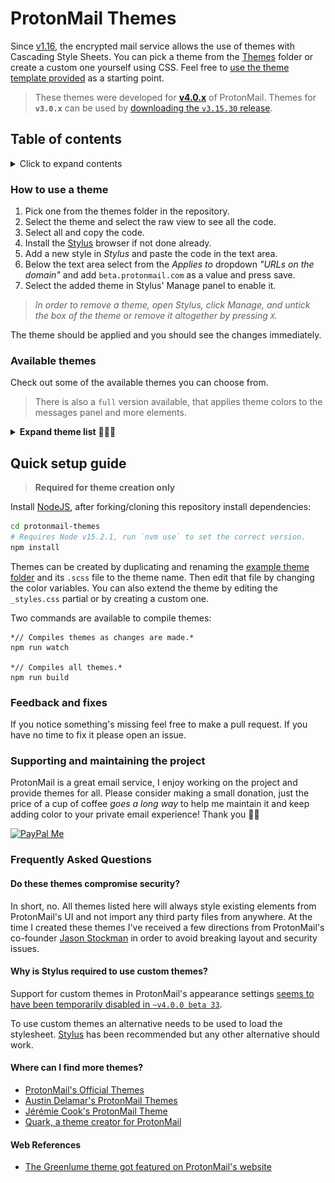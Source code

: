 # ProtonMail Themes
Since [v1.16](https://blog.protonmail.ch/protonmail-beta-v1-16-release-notes/), the encrypted mail service allows the use of themes with Cascading Style Sheets. You can pick a theme from the [Themes](Themes/) folder or create a custom one yourself using CSS. Feel free to [use the theme template provided](templates/theme_example) as a starting point.

> These themes were developed for **[v4.0.x](https://github.com/csalmeida/protonmail-themes/releases)** of ProtonMail.
> Themes for **`v3.0.x`** can be used by [downloading the `v3.15.30` release](https://github.com/csalmeida/protonmail-themes/releases/tag/v3.15.30).
## Table of contents

<details>
<summary>Click to expand contents</summary>

- [How to use a theme](#how-to-use-a-theme)
- [Available themes](#available-themes)
  - [Do these themes compromise security?](#do-these-themes-compromise-security)
- [Quick setup guide](#quick-setup-guide)
- [Feedback and fixes](#feedback-and-fixes)
- [Supporting and maintaining the project](#supporting-and-maintaining-the-project)
- [Frequently Asked Questions](#frequently-asked-questions)
- [Where can I find more themes?](#where-can-i-find-more-themes)
- [Web References](#web-references)

#### Documentation 📖

- [Documentation](#documentation)
  - [Quick Setup Guide](docs/README.md#quick-setup-guide)
  - [Creating a theme](docs/README.md#creating-a-theme)
  - [Themes](docs/README.md#themes)
  - [Templates](docs/README.md#templates)
  - [Theme Compilation](docs/README.md#theme-compilation)
  - [Contributing](docs/README.md#contributing)
  - [Is there something missing?](docs/README.md#is-there-something-missing)
- [Project's README](../README.md)
- [Theme Template Guide](./theme-template-guide.md)
- [Theme Versioning](./theme-versioning.md)
</details>


### How to use a theme
1. Pick one from the themes folder in the repository.
1. Select the theme and select the raw view to see all the code.
1. Select all and copy the code.
1. Install the [Stylus](https://github.com/openstyles/stylus#releases) browser if not done already.
1. Add a new style in *Stylus* and paste the code in the text area.
1. Below the text area select from the *Applies to* dropdown *"URLs on the domain"* and add `beta.protonmail.com` as a value and press save.
1. Select the added theme in Stylus' Manage panel to enable it.

> *In order to remove a theme, open Stylus, click Manage, and untick the box of the theme or remove it altogether by pressing `X`.*

The theme should be applied and you should see the changes immediately.

### Available themes
Check out some of the available themes you can choose from.

> There is also a `full` version available, that applies theme colors to the messages panel and more elements.

<details>
<summary><b>Expand theme list</b> 👩🏻‍🎨</summary>

#### [Green Lume](themes/green_lume)
![Screenshot of Green Lume theme.](screenshots/green_lume.png)

![Screenshot of Green Lume theme.](screenshots/green_lume_full.png)

#### [Vitamin C](themes/vitamin_c)
![Screenshot of Vitamin C theme.](screenshots/vitamin_c.png)

![Screenshot of Vitamin C theme.](screenshots/vitamin_c_full.png)

#### [Dark Bubble Gum](themes/dark_bubble_gum)
![Screenshot of Dark Bubble Gum theme.](screenshots/dark_bubble_gum.png)

![Screenshot of Dark Bubble Gum theme.](screenshots/dark_bubble_gum_full.png)

#### [Blue and Orange](themes/blue_and_orange)
![Screenshot of Blue and Orange theme.](screenshots/blue_and_orange.png)

![Screenshot of Blue and Orange theme.](screenshots/blue_and_orange_full.png)

#### [Ochin](themes/ochin)
![Screenshot of Ochin theme.](screenshots/ochin.png)

![Screenshot of Ochin theme.](screenshots/ochin_full.png)

#### [Dracula](themes/dracula)
![Screenshot of Dracula theme.](screenshots/dracula.png)

![Screenshot of Dracula theme.](screenshots/dracula_full.png)

#### [Monokai](themes/monokai)
![Screenshot of Monokai theme.](screenshots/monokai.png)

![Screenshot of Monokai theme.](screenshots/monokai_full.png)

#### [Deutera One](themes/deutera_one)
![Screenshot of Deutera One theme.](screenshots/deutera_one.png)

![Screenshot of Deutera One theme.](screenshots/deutera_one_full.png)

#### [Gruvbox](themes/gruvbox)
![Screenshot of Gruvbox theme.](screenshots/gruvbox.png)

![Screenshot of Gruvbox theme.](screenshots/gruvbox_full.png)

#### [Inbox](themes/inbox)
![Screenshot of Inbox theme.](screenshots/inbox.png)

### [Nord](themes/nord)
![Screenshot of Nord theme.](screenshots/nord.png)

![Screenshot of Nord theme.](screenshots/nord_full.png)
</details>

## Quick setup guide

> **Required for theme creation only**

Install [NodeJS](https://nodejs.org/en/), after forking/cloning this repository install dependencies:

```bash
cd protonmail-themes
# Requires Node v15.2.1, run `nvm use` to set the correct version. 
npm install
```

Themes can be created by duplicating and renaming the [example theme folder](templates/theme_example) and its `.scss` file to the theme name. Then edit that file by changing the color variables. You can also extend the theme by editing the `_styles.css` partial or by creating a custom one.

Two commands are available to compile themes:
```
*// Compiles themes as changes are made.*
npm run watch

*// Compiles all themes.*
npm run build
```

### Feedback and fixes
If you notice something's missing feel free to make a pull request. If you have no time to fix it please open an issue.

### Supporting and maintaining the project
ProtonMail is a great email service, I enjoy working on the project and provide themes for all. Please consider making a small donation, just the price of a cup of coffee *goes a long way* to help me maintain it and keep adding color to your private email experience! Thank you 🙇🏻

<a href='https://www.paypal.me/csalmeida/5'>
<img src='https://getflywheel.com/wp-content/uploads/2015/10/paypal-donate-button-large.png' alt='PayPal Me' width='160' />
</a>

### Frequently Asked Questions

#### Do these themes compromise security?
In short, no. All themes listed here will always style existing elements from ProtonMail's UI and not import any third party files from anywhere.
At the time I created these themes I've received a few directions from ProtonMail's co-founder [Jason Stockman](https://twitter.com/jasonstockman) in order to avoid breaking layout and security issues.
#### Why is Stylus required to use custom themes?

Support for custom themes in ProtonMail's appearance settings [seems to have been temporarily disabled in `~v4.0.0 beta 33`](https://www.reddit.com/r/ProtonMail/comments/j2l1im/protonmail_beta_41_removes_ability_to_use_and/g767k97/?context=3).

To use custom themes an alternative needs to be used to load the stylesheet. [Stylus](https://github.com/openstyles/stylus#releases) has been recommended but any other alternative should work.

#### Where can I find more themes?
* [ProtonMail's Official Themes](http://protonmail.tumblr.com/)
* [Austin Delamar's ProtonMail Themes](https://github.com/amdelamar/pm-theme)
* [Jérémie Cook's ProtonMail Theme](https://github.com/jeremiecook/protonmail-theme)
* [Quark, a theme creator for ProtonMail](https://github.com/csalmeida/quark)

#### Web References
* [The Greenlume theme got featured on ProtonMail's website](https://protonmail.com/blog/protonmail-themes/)
